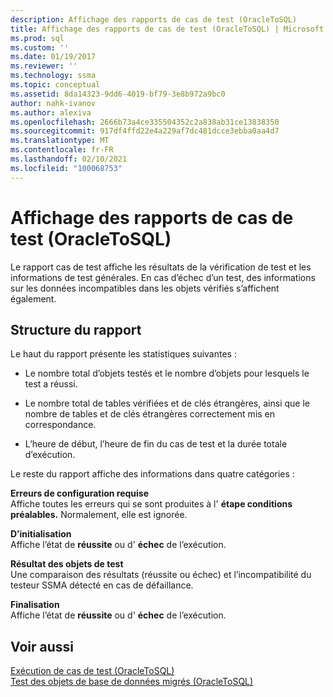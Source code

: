 ```yaml
---
description: Affichage des rapports de cas de test (OracleToSQL)
title: Affichage des rapports de cas de test (OracleToSQL) | Microsoft Docs
ms.prod: sql
ms.custom: ''
ms.date: 01/19/2017
ms.reviewer: ''
ms.technology: ssma
ms.topic: conceptual
ms.assetid: 8da14323-9dd6-4019-bf79-3e8b972a9bc0
author: nahk-ivanov
ms.author: alexiva
ms.openlocfilehash: 2666b73a4ce335504352c2a838ab31ce13838350
ms.sourcegitcommit: 917df4ffd22e4a229af7dc481dcce3ebba0aa4d7
ms.translationtype: MT
ms.contentlocale: fr-FR
ms.lasthandoff: 02/10/2021
ms.locfileid: "100068753"
---
```

# <a name="viewing-test-case-reports-oracletosql"></a>Affichage des rapports de cas de test (OracleToSQL)
Le rapport cas de test affiche les résultats de la vérification de test et les informations de test générales. En cas d’échec d’un test, des informations sur les données incompatibles dans les objets vérifiés s’affichent également.  
  
## <a name="report-structure"></a>Structure du rapport  
Le haut du rapport présente les statistiques suivantes :  
  
-   Le nombre total d’objets testés et le nombre d’objets pour lesquels le test a réussi.  
  
-   Le nombre total de tables vérifiées et de clés étrangères, ainsi que le nombre de tables et de clés étrangères correctement mis en correspondance.  
  
-   L’heure de début, l’heure de fin du cas de test et la durée totale d’exécution.  
  
Le reste du rapport affiche des informations dans quatre catégories :  
  
**Erreurs de configuration requise**  
Affiche toutes les erreurs qui se sont produites à l' **étape conditions préalables.** Normalement, elle est ignorée.  
  
**D’initialisation**  
Affiche l’état de **réussite** ou d' **échec** de l’exécution.  
  
**Résultat des objets de test**  
Une comparaison des résultats (réussite ou échec) et l’incompatibilité du testeur SSMA détecté en cas de défaillance.  
  
**Finalisation**  
Affiche l’état de **réussite** ou d' **échec** de l’exécution.  
  
## <a name="see-also"></a>Voir aussi  
[Exécution de cas de test &#40;OracleToSQL&#41;](../../ssma/oracle/running-test-cases-oracletosql.md)  
[Test des objets de base de données migrés &#40;OracleToSQL&#41;](../../ssma/oracle/testing-migrated-database-objects-oracletosql.md)  
  

